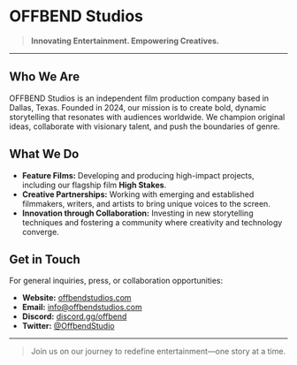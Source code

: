 # OFFBEND Studios

> **Innovating Entertainment. Empowering Creatives.**

---

## Who We Are

OFFBEND Studios is an independent film production company based in Dallas, Texas. Founded in 2024, our mission is to create bold, dynamic storytelling that resonates with audiences worldwide. We champion original ideas, collaborate with visionary talent, and push the boundaries of genre.

## What We Do

* **Feature Films:** Developing and producing high-impact projects, including our flagship film **High Stakes**.
* **Creative Partnerships:** Working with emerging and established filmmakers, writers, and artists to bring unique voices to the screen.
* **Innovation through Collaboration:** Investing in new storytelling techniques and fostering a community where creativity and technology converge.

## Get in Touch

For general inquiries, press, or collaboration opportunities:

* **Website:** [offbendstudios.com](https://offbend.com)
* **Email:** [info@offbendstudios.com](mailto:hello@offbend.com)
* **Discord:** [discord.gg/offbend](https://discord.gg/offbend)
* **Twitter:** [@OffbendStudio](https://twitter.com/OffbendStudios)

---

> Join us on our journey to redefine entertainment—one story at a time.
